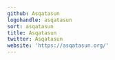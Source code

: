```yaml
---
github: Asqatasun
logohandle: asqatasun
sort: asqatasun
title: Asqatasun
twitter: Asqatasun
website: 'https://asqatasun.org/'
---
```

